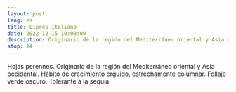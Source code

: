 ```yaml
---
layout: post
lang: es
title: Ciprés italiano
date: 2022-12-15 10:00:00
description: Originario de la región del Mediterráneo oriental y Asia occidental. Tolerante a la sequía.
stop: 14
---
```

Hojas perennes. Originario de la región del Mediterráneo oriental y Asia occidental. Hábito de crecimiento erguido, estrechamente columnar. Follaje verde oscuro. Tolerante a la sequía.
